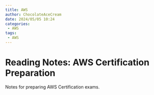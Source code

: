 ```yaml
---
title: AWS
author: ChocolateAceCream
date: 2024/05/05 10:24
categories:
 - AWS
tags:
 - AWS
---
```


# Reading Notes: AWS Certification Preparation
Notes for preparing AWS Certification exams.